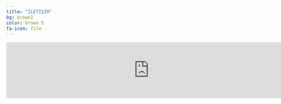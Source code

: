 ```yaml
---
title: "İLETİŞİM"
bg: brown2
color: brown 5
fa-icon: film
---
```


 
   
  <iframe src="https://docs.google.com/forms/d/e/1FAIpQLSdqO9y3kCSWlbTnArDT2ea-YG_ZlVcK7ftmhxE2r2biz2nmNA/viewform?embedded=true" width="760" height="auto" frameborder="0" marginheight="0" marginwidth="0">Yükleniyor...</iframe>
   

  


   
   

